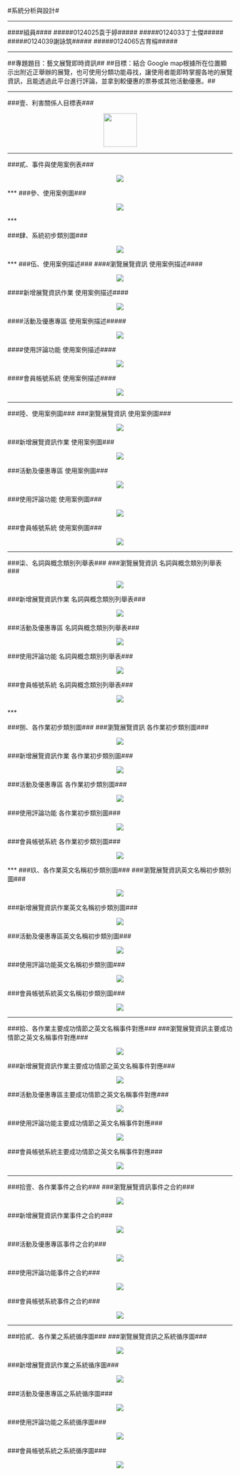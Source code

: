 #系統分析與設計#
***
####組員####
#####0124025袁于婷#####
#####0124033丁士傑#####
#####0124039謝詠筑#####
#####0124065古育榕#####
***

##專題題目：藝文展覽即時資訊##
##目標：結合 Google map根據所在位置顯示出附近正舉辦的展覽，也可使用分類功能尋找，讓使用者能即時掌握各地的展覽資訊，且能透過此平台進行評論，並拿到較優惠的票券或其他活動優惠。##
***
###壹、利害關係人目標表###
<p align="center"><img src="https://www.flickr.com/photos/125728258@N07/15091353473/in/photostream/lightbox/player/" width="75" height="75" frameborder="0" allowfullscreen webkitallowfullscreen mozallowfullscreen oallowfullscreen msallowfullscreen></p>

***
###貳、事件與使用案例表###
<p align="center"><img src="http://farm4.staticflickr.com/3947/15526371618_f773b274b2_b.jpg"></p>
***
###參、使用案例圖###
<p align="center"><img src="http://farm4.staticflickr.com/3955/15091051374_4a4d1c0d35_b.jpg"></p>
***

###肆、系統初步類別圖###
<p align="center"><img src="http://farm8.staticflickr.com/7556/15711650775_ef4a3d4334_b.jpg"></p>
***
###伍、使用案例描述###
####瀏覽展覽資訊 使用案例描述####
<p align="center"><img src="http://farm8.staticflickr.com/7522/15091609953_bc07f2accf_b.jpg"></p>
####新增展覽資訊作業 使用案例描述####
<p align="center"><img src="http://farm4.staticflickr.com/3949/15712529242_8e22e3f804_b.jpg"></p>
####活動及優惠專區 使用案例描述#####
<p align="center"><img src="http://farm8.staticflickr.com/7540/15091026964_562f8ce7e6_b.jpg"></p>
####使用評論功能 使用案例描述####
<p align="center"><img src="http://farm4.staticflickr.com/3955/15710967295_a5b03791c3_b.jpg"></p>
####會員帳號系統 使用案例描述####
<p align="center"><img src="http://farm4.staticflickr.com/3953/15525096439_e67e5c1bde_b.jpg"></p>

***
###陸、使用案例圖###
###瀏覽展覽資訊 使用案例圖###
<p align="center"><img src="http://farm4.staticflickr.com/3949/15710827235_7fbf54e13c_b.jpg"></p>
###新增展覽資訊作業 使用案例圖###
<p align="center"><img src="http://farm6.staticflickr.com/5604/15525639237_79070f2d17_b.jpg"></p>
###活動及優惠專區 使用案例圖###
<p align="center"><img src="http://farm8.staticflickr.com/7576/15525410508_bc6c06e6d1_b.jpg"></p>
###使用評論功能 使用案例圖###
<p align="center"><img src="http://farm8.staticflickr.com/7549/15524958369_605136c8bd_b.jpg"></p>
###會員帳號系統 使用案例圖###
<p align="center"><img src="http://farm8.staticflickr.com/7462/15090888274_36904529b9_b.jpg"></p>


***


###柒、名詞與概念類別列舉表###
###瀏覽展覽資訊 名詞與概念類別列舉表###
<p align="center"><img src="http://farm4.staticflickr.com/3952/15091568573_01c8f2b4b9_b.jpg"></p>
###新增展覽資訊作業 名詞與概念類別列舉表###
<p align="center"><img src="http://farm8.staticflickr.com/7472/15524976449_0fae836bfb_b.jpg"></p>
###活動及優惠專區 名詞與概念類別列舉表###
<p align="center"><img src="http://farm4.staticflickr.com/3953/15524976429_19950c80af_b.jpg"></p>
###使用評論功能 名詞與概念類別列舉表###
<p align="center"><img src="http://farm8.staticflickr.com/7566/15525428258_1f1f6f13b2_b.jpg"></p>
###會員帳號系統 名詞與概念類別列舉表###
<p align="center"><img src="http://farm4.staticflickr.com/3950/15090906034_54c0291839_b.jpg"></p>
***

###捌、各作業初步類別圖###
###瀏覽展覽資訊 各作業初步類別圖###
<p align="center"><img src="http://farm8.staticflickr.com/7505/15091506393_2af0ee532d_b.jpg"></p>
###新增展覽資訊作業 各作業初步類別圖###
<p align="center"><img src="http://farm8.staticflickr.com/7502/15525945589_a8c5dfc031_b.jpg"></p>
###活動及優惠專區 各作業初步類別圖###
<p align="center"><img src="http://farm8.staticflickr.com/7505/15091506393_2af0ee532d_b.jpg"></p>
###使用評論功能 各作業初步類別圖###
<p align="center"><img src="http://farm8.staticflickr.com/7562/15710863295_4606365d95_b.jpg"></p>
###會員帳號系統 各作業初步類別圖###
<p align="center"><img src="http://farm6.staticflickr.com/5614/15091506303_79f467cc1b_b.jpg"></p>
***
###玖、各作業英文名稱初步類別圖###
###瀏覽展覽資訊英文名稱初步類別圖###
<p align="center"><img src="http://farm8.staticflickr.com/7508/15687157296_527d04257c_b.jpg"></p>
###新增展覽資訊作業英文名稱初步類別圖###
<p align="center"><img src="http://farm8.staticflickr.com/7525/15713385052_b6afa69050_b.jpg"></p>
###活動及優惠專區英文名稱初步類別圖###
<p align="center"><img src="http://farm8.staticflickr.com/7475/15525016349_3579dbd108_b.jpg"></p>
###使用評論功能英文名稱初步類別圖###
<p align="center"><img src="http://farm4.staticflickr.com/3947/15525468598_559dba9d36_b.jpg"></p>
###會員帳號系統英文名稱初步類別圖###
<p align="center"><img src="http://farm6.staticflickr.com/5616/15090945084_cea1dfaeed_b.jpg"></p>

***
###拾、各作業主要成功情節之英文名稱事件對應###
###瀏覽展覽資訊主要成功情節之英文名稱事件對應###
<p align="center"><img src="http://farm8.staticflickr.com/7566/15710030141_089803a24b_b.jpg"></p>
###新增展覽資訊作業主要成功情節之英文名稱事件對應###
<p align="center"><img src="http://farm6.staticflickr.com/5597/15712464642_5695ff9af4_b.jpg"></p>
###活動及優惠專區主要成功情節之英文名稱事件對應###
<p align="center"><img src="http://farm8.staticflickr.com/7518/15525486038_06634c2225_b.jpg"></p>
###使用評論功能主要成功情節之英文名稱事件對應###
<p align="center"><img src="http://farm8.staticflickr.com/7536/15525712997_7b9b496701_b.jpg"></p>
###會員帳號系統主要成功情節之英文名稱事件對應###
<p align="center"><img src="http://farm6.staticflickr.com/5601/15092578723_4614f56498_b.jpg"></p>

***
###拾壹、各作業事件之合約###
###瀏覽展覽資訊事件之合約###
<p align="center"><img src="http://farm4.staticflickr.com/3953/15091939484_fc35722bce_b.jpg"></p>
###新增展覽資訊作業事件之合約###
<p align="center"><img src="http://farm4.staticflickr.com/3945/15709020511_85aee86437_b.jpg"></p>
###活動及優惠專區事件之合約###
<p align="center"><img src="http://farm8.staticflickr.com/7534/15526081130_7f806c0d90_b.jpg"></p>
###使用評論功能事件之合約###
<p align="center"><img src="http://farm8.staticflickr.com/7502/15710926595_7020af770a_b.jpg"></p>
###會員帳號系統事件之合約###
<p align="center"><img src="http://farm4.staticflickr.com/3943/15687199416_701ba9a7d9_b.jpg"></p>

***
###拾貳、各作業之系統循序圖###
###瀏覽展覽資訊之系統循序圖###
<p align="center"><img src="http://farm8.staticflickr.com/7537/15526479708_5f0184b343_b.jpg"></p>
###新增展覽資訊作業之系統循序圖###
<p align="center"><img src="http://farm8.staticflickr.com/7565/15525779297_c0b0a59756_b.jpg"></p>
###活動及優惠專區之系統循序圖###
<p align="center"><img src="http://farm8.staticflickr.com/7479/15091028924_ff950e985a_b.jpg"></p>
###使用評論功能之系統循序圖###
<p align="center"><img src="http://farm8.staticflickr.com/7481/15091611353_6794ff9f96_b.jpg"></p>
###會員帳號系統之系統循序圖###
<p align="center"><img src="http://farm8.staticflickr.com/7524/15526024859_39a2ef3a43_b.jpg"></p>
